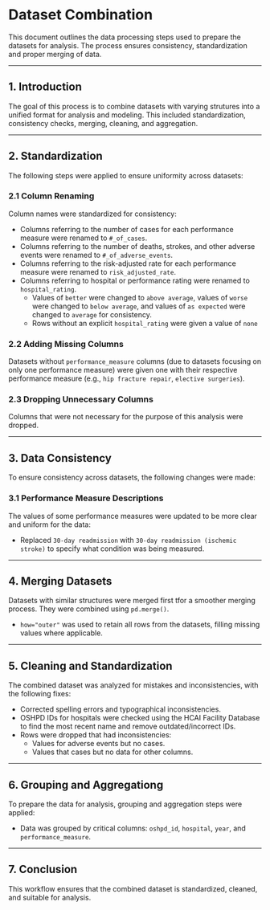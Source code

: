 # Dataset Combination
This document outlines the data processing steps used to prepare the datasets for analysis. The process ensures consistency, standardization and proper merging of data.

---

## 1. Introduction
The goal of this process is to combine datasets with varying strutures into a unified format for analysis and modeling. This included standardization, consistency checks, merging, cleaning, and aggregation.

---

## 2. Standardization
The following steps were applied to ensure uniformity across datasets:

### 2.1 Column Renaming
Column names were standardized for consistency:
- Columns referring to the number of cases for each performance measure were renamed to `#_of_cases`.
- Columns referring to the number of deaths, strokes, and other adverse events were renamed to `#_of_adverse_events`.
- Columns referring to the risk-adjusted rate for each performance measure were renamed to `risk_adjusted_rate`.
- Columns referring to hospital or performance rating were renamed to `hospital_rating`.
  - Values of `better` were changed to `above average`, values of `worse` were changed to `below average`, and values of `as expected` were changed to `average` for consistency.
  - Rows without an explicit `hospital_rating` were given a value of `none`
 
### 2.2 Adding Missing Columns
Datasets without `performance_measure` columns (due to datasets focusing on only one performance measure) were given one with their respective performance measure (e.g., `hip fracture repair`, `elective surgeries`).

### 2.3 Dropping Unnecessary Columns
Columns that were not necessary for the purpose of this analysis were dropped.

---

## 3. Data Consistency
To ensure consistency across datasets, the following changes were made:

### 3.1 Performance Measure Descriptions
The values of some performance measures were updated to be more clear and uniform for the data:
- Replaced `30-day readmission` with `30-day readmission (ischemic stroke)` to specify what condition was being measured.

---

## 4. Merging Datasets
Datasets with similar structures were merged first tfor a smoother merging process. They were combined using `pd.merge()`.

-  `how="outer"` was used to retain all rows from the datasets, filling missing values where applicable.

---

## 5. Cleaning and Standardization
The combined dataset was analyzed for mistakes and inconsistencies, with the following fixes:

- Corrected spelling errors and typographical inconsistencies.
- OSHPD IDs for hospitals were checked using the HCAI Facility Database to find the most recent name and remove outdated/incorrect IDs.
- Rows were dropped that had inconsistencies:
  - Values for adverse events but no cases.
  - Values that cases but no data for other columns.

---

## 6. Grouping and Aggregationg
To prepare the data for analysis, grouping and aggregation steps were applied:

- Data was grouped by critical columns: `oshpd_id`, `hospital`, `year`, and `performance_measure`.

---

## 7. Conclusion
This workflow ensures that the combined dataset is standardized, cleaned, and suitable for analysis. 
